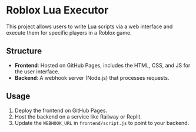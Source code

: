 # Roblox Lua Executor

This project allows users to write Lua scripts via a web interface and execute them for specific players in a Roblox game.

## Structure

- **Frontend**: Hosted on GitHub Pages, includes the HTML, CSS, and JS for the user interface.
- **Backend**: A webhook server (Node.js) that processes requests.

## Usage

1. Deploy the frontend on GitHub Pages.
2. Host the backend on a service like Railway or Replit.
3. Update the `WEBHOOK_URL` in `frontend/script.js` to point to your backend.